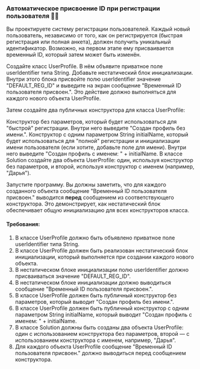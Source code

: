 
### Автоматическое присвоение ID при регистрации пользователя 🧑‍💻

Вы проектируете систему регистрации пользователей. Каждый новый пользователь, независимо от того, как он регистрируется (быстрая регистрация или полная анкета), должен получить уникальный идентификатор. Возможно, на первом этапе ему присваивается временный ID, который затем может быть изменён.

Создайте класс UserProfile. В нём объявите приватное поле userIdentifier типа String. Добавьте нестатический блок инициализации. Внутри этого блока присвойте полю userIdentifier значение "DEFAULT_REG_ID" и выведите на экран сообщение "Временный ID пользователя присвоен.". Это действие должно выполняться для каждого нового объекта UserProfile.

Затем создайте два публичных конструктора для класса UserProfile:

Конструктор без параметров, который будет использоваться для "быстрой" регистрации. Внутри него выведите "Создан профиль без имени.".
Конструктор с одним параметром String initialName, который будет использоваться для "полной" регистрации и инициализации имени пользователя (если хотите, добавьте поле для имени). Внутри него выведите "Создан профиль с именем: " + initialName.
В классе Solution создайте два объекта UserProfile: один, используя конструктор без параметров, и второй, используя конструктор с именем (например, "Дарья").

Запустите программу. Вы должны заметить, что для каждого созданного объекта сообщение "Временный ID пользователя присвоен." выводится **перед** сообщением из соответствующего конструктора. Это демонстрирует, как нестатический блок обеспечивает общую инициализацию для всех конструкторов класса.

#### Требования:
1. В классе UserProfile должно быть объявлено приватное поле userIdentifier типа String.
2. В классе UserProfile должен быть реализован нестатический блок инициализации, который выполняется при создании каждого нового объекта.
3. В нестатическом блоке инициализации полю userIdentifier должно присваиваться значение "DEFAULT_REG_ID".
4. В нестатическом блоке инициализации должно выводиться сообщение "Временный ID пользователя присвоен.".
5. В классе UserProfile должен быть публичный конструктор без параметров, который выводит "Создан профиль без имени.".
6. В классе UserProfile должен быть публичный конструктор с одним параметром String initialName, который выводит "Создан профиль с именем: " + initialName.
7. В классе Solution должны быть созданы два объекта UserProfile: один с использованием конструктора без параметров, второй — с использованием конструктора с именем, например, "Дарья".
8. Для каждого объекта UserProfile сообщение "Временный ID пользователя присвоен." должно выводиться перед сообщением конструктора.